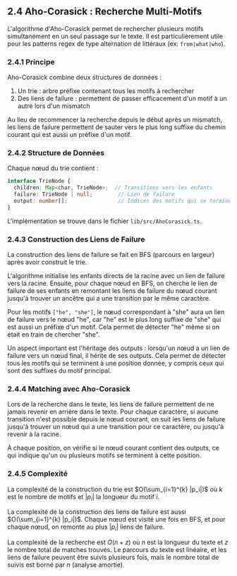 ## 2.4 Aho-Corasick : Recherche Multi-Motifs

L'algorithme d'Aho-Corasick permet de rechercher plusieurs motifs simultanément en un seul passage sur le texte. Il est particulièrement utile pour les patterns regex de type alternation de littéraux (ex: `from|what|who`).

### 2.4.1 Principe

Aho-Corasick combine deux structures de données :

1. Un trie : arbre préfixe contenant tous les motifs à rechercher
2. Des liens de failure : permettent de passer efficacement d'un motif à un autre lors d'un mismatch

Au lieu de recommencer la recherche depuis le début après un mismatch, les liens de failure permettent de sauter vers le plus long suffixe du chemin courant qui est aussi un préfixe d'un motif.

### 2.4.2 Structure de Données

Chaque nœud du trie contient :

```typescript
interface TrieNode {
  children: Map<char, TrieNode>;  // Transitions vers les enfants
  failure: TrieNode | null;        // Lien de failure
  output: number[];                // Indices des motifs qui se terminent ici
}
```

L'implémentation se trouve dans le fichier `lib/src/AhoCorasick.ts`.

### 2.4.3 Construction des Liens de Failure

La construction des liens de failure se fait en BFS (parcours en largeur) après avoir construit le trie.

L'algorithme initialise les enfants directs de la racine avec un lien de failure vers la racine. Ensuite, pour chaque nœud en BFS, on cherche le lien de failure de ses enfants en remontant les liens de failure du nœud courant jusqu'à trouver un ancêtre qui a une transition par le même caractère.

Pour les motifs `["he", "she"]`, le nœud correspondant à "she" aura un lien de failure vers le nœud "he", car "he" est le plus long suffixe de "she" qui est aussi un préfixe d'un motif. Cela permet de détecter "he" même si on était en train de chercher "she".

Un aspect important est l'héritage des outputs : lorsqu'un nœud a un lien de failure vers un nœud final, il hérite de ses outputs. Cela permet de détecter tous les motifs qui se terminent à une position donnée, y compris ceux qui sont des suffixes du motif principal.

### 2.4.4 Matching avec Aho-Corasick

Lors de la recherche dans le texte, les liens de failure permettent de ne jamais revenir en arrière dans le texte. Pour chaque caractère, si aucune transition n'est possible depuis le nœud courant, on suit les liens de failure jusqu'à trouver un nœud qui a une transition pour ce caractère, ou jusqu'à revenir à la racine.

À chaque position, on vérifie si le nœud courant contient des outputs, ce qui indique qu'un ou plusieurs motifs se terminent à cette position.

### 2.4.5 Complexité

La complexité de la construction du trie est $O(\sum_{i=1}^{k} |p_i|)$ où $k$ est le nombre de motifs et $|p_i|$ la longueur du motif $i$.

La complexité de la construction des liens de failure est aussi $O(\sum_{i=1}^{k} |p_i|)$. Chaque nœud est visité une fois en BFS, et pour chaque nœud, on remonte au plus $|p_i|$ liens de failure.

La complexité de la recherche est $O(n + z)$ où $n$ est la longueur du texte et $z$ le nombre total de matches trouvés. Le parcours du texte est linéaire, et les liens de failure peuvent être suivis plusieurs fois, mais le nombre total de suivis est borné par $n$ (analyse amortie).
